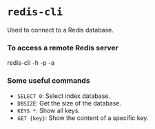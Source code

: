 # `redis-cli`

Used to connect to a Redis database.

### To access a remote Redis server
redis-cli -h <hostname> -p <port> -a <password>

### Some useful commands
- `SELECT 0`: Select index database.
- `DBSIZE`: Get the size of the database.
- `KEYS *`: Show all keys.
- `GET {key}`: Show the content of a specific key.
